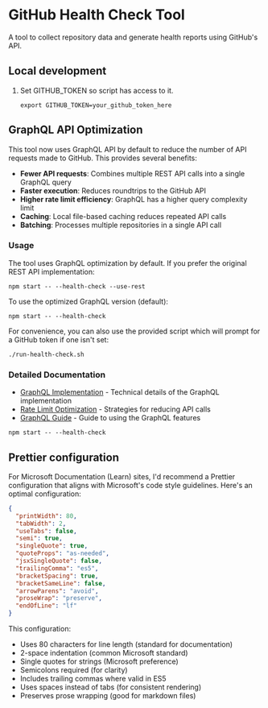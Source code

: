 # GitHub Health Check Tool

A tool to collect repository data and generate health reports using GitHub's API.

## Local development

1. Set GITHUB_TOKEN so script has access to it.

    ```console
    export GITHUB_TOKEN=your_github_token_here
    ```

## GraphQL API Optimization

This tool now uses GraphQL API by default to reduce the number of API requests made to GitHub. This provides several benefits:

- **Fewer API requests**: Combines multiple REST API calls into a single GraphQL query
- **Faster execution**: Reduces roundtrips to the GitHub API
- **Higher rate limit efficiency**: GraphQL has a higher query complexity limit
- **Caching**: Local file-based caching reduces repeated API calls
- **Batching**: Processes multiple repositories in a single API call

### Usage

The tool uses GraphQL optimization by default. If you prefer the original REST API implementation:

```console
npm start -- --health-check --use-rest
```

To use the optimized GraphQL version (default):

```console
npm start -- --health-check
```

For convenience, you can also use the provided script which will prompt for a GitHub token if one isn't set:

```console
./run-health-check.sh
```

### Detailed Documentation

- [GraphQL Implementation](./GRAPHQL_IMPLEMENTATION.md) - Technical details of the GraphQL implementation
- [Rate Limit Optimization](./RATE_LIMIT_OPTIMIZATION.md) - Strategies for reducing API calls
- [GraphQL Guide](./GRAPHQL_GUIDE.md) - Guide to using the GraphQL features

```console
npm start -- --health-check
```

## Prettier configuration

For Microsoft Documentation (Learn) sites, I'd recommend a Prettier configuration that aligns with Microsoft's code style guidelines. Here's an optimal configuration:

```json
{
  "printWidth": 80,
  "tabWidth": 2,
  "useTabs": false,
  "semi": true,
  "singleQuote": true,
  "quoteProps": "as-needed",
  "jsxSingleQuote": false,
  "trailingComma": "es5",
  "bracketSpacing": true,
  "bracketSameLine": false,
  "arrowParens": "avoid",
  "proseWrap": "preserve",
  "endOfLine": "lf"
}
```

This configuration:

* Uses 80 characters for line length (standard for documentation)
* 2-space indentation (common Microsoft standard)
* Single quotes for strings (Microsoft preference)
* Semicolons required (for clarity)
* Includes trailing commas where valid in ES5
* Uses spaces instead of tabs (for consistent rendering)
* Preserves prose wrapping (good for markdown files)